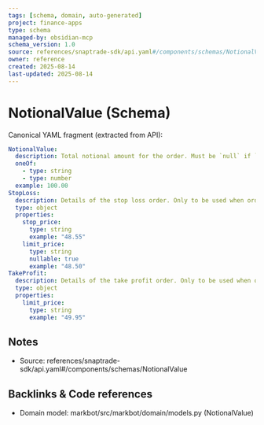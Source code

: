 ```yaml
---
tags: [schema, domain, auto-generated]
project: finance-apps
type: schema
managed-by: obsidian-mcp
schema_version: 1.0
source: references/snaptrade-sdk/api.yaml#/components/schemas/NotionalValue
owner: reference
created: 2025-08-14
last-updated: 2025-08-14
---
```


# NotionalValue (Schema)

Canonical YAML fragment (extracted from API):

```yaml
NotionalValue:
  description: Total notional amount for the order. Must be `null` if `units` is provided. Can only work with `Market` for `order_type` and `Day` for `time_in_force`. This is only available for certain brokerages. Please check the [integrations doc](https://snaptrade.notion.site/66793431ad0b416489eaabaf248d0afb?v=e7bbcbf9f272441593f93decde660687) for more information.
  oneOf:
    - type: string
    - type: number
  example: 100.00
StopLoss:
  description: Details of the stop loss order. Only to be used when order_class = BRACKET. stop_price is required, limit_price is optional
  type: object
  properties:
    stop_price:
      type: string
      example: "48.55"
    limit_price:
      type: string
      nullable: true
      example: "48.50"
TakeProfit:
  description: Details of the take profit order. Only to be used when order_class = BRACKET.
  type: object
  properties:
    limit_price:
      type: string
      example: "49.95"
```

## Notes
- Source: references/snaptrade-sdk/api.yaml#/components/schemas/NotionalValue

## Backlinks & Code references
- Domain model: markbot/src/markbot/domain/models.py (NotionalValue)
